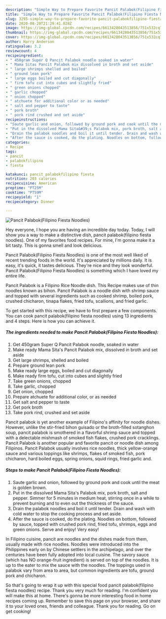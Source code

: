 ```yaml
---
description: "Simple Way to Prepare Favorite Pancit Palabok(Filipino Fiesta Noodles)"
title: "Simple Way to Prepare Favorite Pancit Palabok(Filipino Fiesta Noodles)"
slug: 3295-simple-way-to-prepare-favorite-pancit-palabokfilipino-fiesta-noodles
date: 2020-08-20T21:29:41.028Z
image: https://img-global.cpcdn.com/recipes/6613428043513856/751x532cq70/pancit-palabokfilipino-fiesta-noodles-recipe-main-photo.jpg
thumbnail: https://img-global.cpcdn.com/recipes/6613428043513856/751x532cq70/pancit-palabokfilipino-fiesta-noodles-recipe-main-photo.jpg
cover: https://img-global.cpcdn.com/recipes/6613428043513856/751x532cq70/pancit-palabokfilipino-fiesta-noodles-recipe-main-photo.jpg
author: Harry Anderson
ratingvalue: 3.2
reviewcount: 4
recipeingredient:
- " 450gram Super Q Pancit Palabok noodle soaked in water"
- " Mama Sitas Pancit Palabok mix dissolved in broth and set aside"
- " large shrimps shelled and boiled"
- " ground lean pork"
- " large eggs boiled and cut diagonally"
- " firm tofu cut into cubes and slightly fried"
- " green onions chopped"
- " garlic chopped"
- " onion chopped"
- " atchuete for additional color or as needed"
- " salt and pepper to taste"
- " pork broth"
- " pork rind crushed and set aside"
recipeinstructions:
- "Saute garlic and onion, followed by ground pork and cook until the meat is golden brown."
- "Put in the dissolved Mama Sita&#39;s Palabok mix, pork broth, salt and pepper. Simmer for 5 minutes in medium heat, stirring once in a while to prevent burning and to even out the thickness of the sauce."
- "Drain the palabok noodles and boil it until tender. Drain and wash with cold water to stop the cooking process and set aside."
- "After the sauce is cooked, do the plating. Noodles on bottom, followed by sauce, topped with crushed pork rind, fried tofu, shrimps, eggs and green onions. Serve and enjoy! Very easy!"
categories:
- Recipe
tags:
- pancit
- palabokfilipino
- fiesta

katakunci: pancit palabokfilipino fiesta 
nutrition: 203 calories
recipecuisine: American
preptime: "PT25M"
cooktime: "PT59M"
recipeyield: "1"
recipecategory: Dinner

---
```



![Pancit Palabok(Filipino Fiesta Noodles)](https://img-global.cpcdn.com/recipes/6613428043513856/751x532cq70/pancit-palabokfilipino-fiesta-noodles-recipe-main-photo.jpg)

Hey everyone, I hope you are having an incredible day today. Today, I will show you a way to make a distinctive dish, pancit palabok(filipino fiesta noodles). One of my favorites food recipes. For mine, I'm gonna make it a bit tasty. This is gonna smell and look delicious.

Pancit Palabok(Filipino Fiesta Noodles) is one of the most well liked of recent trending foods in the world. It's appreciated by millions daily. It is easy, it's quick, it tastes delicious. They're nice and they look wonderful. Pancit Palabok(Filipino Fiesta Noodles) is something which I have loved my entire life.

Pancit Palabok is a Filipino Rice Noodle dish. This Recipe makes use of thin noodles known as bihon. Pancit Palabok is a noodle dish with shrimp sauce and topped with several ingredients such as cooked shrimp, boiled pork, crushed chicharon, tinapa flakes, fried tofu, scallions, and fried garlic.


To get started with this recipe, we have to first prepare a few components. You can cook pancit palabok(filipino fiesta noodles) using 13 ingredients and 4 steps. Here is how you can achieve it.

<!--inarticleads1-->

##### The ingredients needed to make Pancit Palabok(Filipino Fiesta Noodles):

1. Get  450gram Super Q Pancit Palabok noodle, soaked in water
1. Make ready  Mama Sita&#39;s Pancit Palabok mix, dissolved in broth and set aside
1. Get  large shrimps, shelled and boiled
1. Prepare  ground lean pork
1. Make ready  large eggs, boiled and cut diagonally
1. Make ready  firm tofu, cut into cubes and slightly fried
1. Take  green onions, chopped
1. Take  garlic, chopped
1. Get  onion, chopped
1. Prepare  atchuete for additional color, or as needed
1. Get  salt and pepper to taste
1. Get  pork broth
1. Take  pork rind, crushed and set aside


Pancit palabok is yet another example of Filipino&#39;s affinity for noodle dishes. However, unlike the stir-fried bihon guisado or the broth-filled sotanghon soup, pancit palabok is smothered in a flavorful shrimp sauce and topped with a delectable mishmash of smoked fish flakes, crushed pork cracklings. Pancit Palabok is another popular and favorite pancit or noodle dish among Filipinos. Pancit Palabok usually involves rice noodles, thick yellow-orange sauce and various toppings like shrimps, flakes of smoked fish, pork chicharon, hard boiled eggs, spring onions, squid rings, fried garlic and. 

<!--inarticleads2-->

##### Steps to make Pancit Palabok(Filipino Fiesta Noodles):

1. Saute garlic and onion, followed by ground pork and cook until the meat is golden brown.
1. Put in the dissolved Mama Sita&#39;s Palabok mix, pork broth, salt and pepper. Simmer for 5 minutes in medium heat, stirring once in a while to prevent burning and to even out the thickness of the sauce.
1. Drain the palabok noodles and boil it until tender. Drain and wash with cold water to stop the cooking process and set aside.
1. After the sauce is cooked, do the plating. Noodles on bottom, followed by sauce, topped with crushed pork rind, fried tofu, shrimps, eggs and green onions. Serve and enjoy! Very easy!


In Filipino cuisine, pancit are noodles and the dishes made from them, usually made with rice noodles. Noodles were introduced into the Philippines early on by Chinese settlers in the archipelago, and over the centuries have been fully adopted into local cuisine. The savory sauce (which has NO orange-fruit ingredient) is served on top of the noodles. It is up to the eater to mix the sauce with the noodles. The toppings used in palabok vary from area to area, but common ingredients are tofu, ground pork and chicharon. 

So that's going to wrap it up with this special food pancit palabok(filipino fiesta noodles) recipe. Thank you very much for reading. I'm confident you will make this at home. There's gonna be more interesting food in home recipes coming up. Remember to save this page on your browser, and share it to your loved ones, friends and colleague. Thank you for reading. Go on get cooking!
